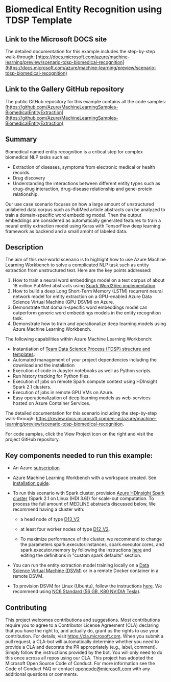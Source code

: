 # Biomedical Entity Recognition using TDSP Template


## Link to the Microsoft DOCS site

The detailed documentation for this example includes the step-by-step walk-through:
[https://docs.microsoft.com/azure/machine-learning/preview/scenario-tdsp-biomedical-recognition](https://docs.microsoft.com/azure/machine-learning/preview/scenario-tdsp-biomedical-recognition)


## Link to the Gallery GitHub repository

The public GitHub repository for this example contains all the code samples:
[https://github.com/Azure/MachineLearningSamples-BiomedicalEntityExtraction](https://github.com/Azure/MachineLearningSamples-BiomedicalEntityExtraction)


## Summary

Biomedical named entity recognition is a critical step for complex biomedical NLP tasks such as: 
* Extraction of diseases, symptoms from electronic medical or health records.
* Drug discovery
* Understanding the interactions between different entity types such as drug-drug interaction, drug-disease relationship and gene-protein relationship.

Our use case scenario focuses on how a large amount of unstructured unlabeled data corpus such as PubMed article abstracts can be analyzed to train a domain-specific word embedding model. Then the output embeddings are considered as automatically generated features to train a neural entity extraction model using Keras with TensorFlow deep learning framework as backend and a small amoht of labeled data.

## Description

The aim of this real-world scenario is to highlight how to use Azure Machine Learning Workbench to solve a complicated NLP task such as entity extraction from unstructured text. Here are the key points addressed:

1. How to train a neural word embeddings model on a text corpus of about 18 million PubMed abstracts using [Spark Word2Vec implementation](https://spark.apache.org/docs/latest/mllib-feature-extraction.html#word2vec).
2. How to build a deep Long Short-Term Memory (LSTM) recurrent neural network model for entity extraction on a GPU-enabled Azure Data Science Virtual Machine (GPU DSVM) on Azure.
2. Demonstrate that domain-specific word embeddings model can outperform generic word embeddings models in the entity recognition task. 
3. Demonstrate how to train and operationalize deep learning models using Azure Machine Learning Workbench.

The following capabilities within Azure Machine Learning Workbench:

   * Instantiation of [Team Data Science Process (TDSP) structure and templates](how-to-use-tdsp-in-azure-ml.md).
   * Automated management of your project dependencies including the download and the installation 
   * Execution of code in Jupyter notebooks as well as Python scripts.
   * Run history tracking for Python files.
   * Execution of jobs on remote Spark compute context using HDInsight Spark 2.1 clusters.
   * Execution of jobs in remote GPU VMs on Azure.
   * Easy operationalization of deep learning models as web-services hosted on Azure Container Services.

The detailed documentation for this scenario including the step-by-step walk-through: https://review.docs.microsoft.com/en-us/azure/machine-learning/preview/scenario-tdsp-biomedical-recognition.

For code samples, click the View Project icon on the right and visit the project GitHub repository.

## Key components needed to run this example:

* An Azure [subscription](https://azure.microsoft.com/en-us/free/)
* Azure Machine Learning Workbench with a workspace created. See [installation guide](quick-start-installation.md). 
* To run this scenario with Spark cluster, provision [Azure HDInsight Spark cluster](https://docs.microsoft.com/en-us/azure/hdinsight/hdinsight-apache-spark-jupyter-spark-sql) (Spark 2.1 on Linux (HDI 3.6)) for scale-out computation. To process the full amount of MEDLINE abstracts discussed below, We recommend having a cluster with:
    * a head node of type [D13_V2](https://azure.microsoft.com/en-us/pricing/details/hdinsight/) 
    * at least four worker nodes of type [D12_V2](https://azure.microsoft.com/en-us/pricing/details/hdinsight/). 

    * To maximize performance of the cluster, we recommend to change the parameters spark.executor.instances, spark.executor.cores, and spark.executor.memory by following the instructions [here](https://docs.microsoft.com/en-us/azure/hdinsight/hdinsight-apache-spark-jupyter-spark-sql) and editing the definitions in "custom spark defaults" section. 

* You can run the entity extraction model training locally on a [Data Science Virtual Machine (DSVM)](https://docs.microsoft.com/en-us/azure/machine-learning/machine-learning-data-science-linux-dsvm-intro) or in a remote Docker container in a remote DSVM.

* To provision DSVM for Linux (Ubuntu), follow the instructions [here](https://docs.microsoft.com/en-us/azure/machine-learning/machine-learning-data-science-provision-vm). We recommend using [NC6 Standard (56 GB, K80 NVIDIA Tesla)](https://docs.microsoft.com/en-us/azure/machine-learning/machine-learning-data-science-linux-dsvm-intro).

## Contributing

This project welcomes contributions and suggestions. Most contributions require you to agree to a Contributor License Agreement (CLA) declaring that you have the right to, and actually do, grant us the rights to use your contribution. For details, visit https://cla.microsoft.com.
When you submit a pull request, a CLA-bot will automatically determine whether you need to provide a CLA and decorate the PR appropriately (e.g., label, comment). Simply follow the instructions provided by the bot. You will only need to do this once across all repos using our CLA.
This project has adopted the Microsoft Open Source Code of Conduct. For more information see the Code of Conduct FAQ or contact opencode@microsoft.com with any additional questions or comments.
